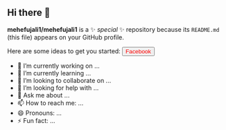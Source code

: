 ## Hi there 👋


**mehefujali1/mehefujali1** is a ✨ _special_ ✨ repository because its `README.md` (this file) appears on your GitHub profile.

Here are some ideas to get you started:
<button style=" color: red ; "> Facebook</button>

- 🔭 I’m currently working on ...
- 🌱 I’m currently learning ...
- 👯 I’m looking to collaborate on ...
- 🤔 I’m looking for help with ...
- 💬 Ask me about ...
- 📫 How to reach me: ...
- 😄 Pronouns: ...
- ⚡ Fun fact: ...

